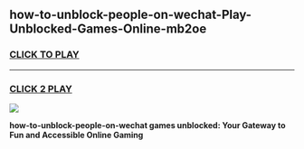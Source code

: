 
## how-to-unblock-people-on-wechat-Play-Unblocked-Games-Online-mb2oe
<h3>
<a href="https://premium76.site?title=how-to-unblock-people-on-wechat&ref=25A">CLICK TO PLAY</a></h3>
<hr>

<h3>
<a href="https://premium76.site?title=how-to-unblock-people-on-wechat&ref=25A">CLICK 2 PLAY</a>
  
</h3>

<a href="https://premium76.site?title=how-to-unblock-people-on-wechat&ref=25A"><img src="https://clearcache.store/games.png"></a>


**how-to-unblock-people-on-wechat games unblocked: Your Gateway to Fun and Accessible Online Gaming**
